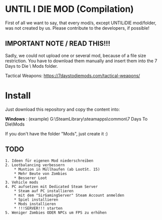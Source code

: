 # UNTIL I DIE MOD (Compilation)

First of all we want to say, that every mod/s, except UNTILiDIE mod/folder, was not created by us. Please contribute to the developers, if possible!

## IMPORTANT NOTE / READ THIS!!!

Sadly, we could not upload one or several mod, because of a file size restriction. 
You have to download them manually and insert them into the 7 Days to Die \ Mods folder. 

Tactical Weapons: https://7daystodiemods.com/tactical-weapons/

# Install

Just download this repository and copy the content into:

**Windows** : (example) G:\SteamLibrary\steamapps\common\7 Days To Die\Mods

If you don't have the folder "Mods", just create it :) 

## TODO

    1. Ideen für eigenen Mod niederschreiben
    2. Lootbalancing verbessern
        * Muntion in Müllhaufen (ab LootSt. 15)
        * Mehr Beute von Zombies
        * Besserer Loot
    3. Vehicle mods
    4. PC aufsetzen mit Dedicated Steam Server
        * Steam auf PC installieren
        * mit dem "SirGamingServer" Steam Account anmelden
        * Spiel installieren
        * Mods installieren
        * !!!SERVER!!! starten
    5. Weniger Zombies ODER NPCs um FPS zu erhöhen
